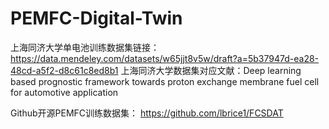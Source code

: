 # PEMFC-Digital-Twin

上海同济大学单电池训练数据集链接：
https://data.mendeley.com/datasets/w65jjt8v5w/draft?a=5b37947d-ea28-48cd-a5f2-d8c61c8ed8b1
上海同济大学数据集对应文献：Deep learning based prognostic framework towards proton exchange membrane fuel cell for automotive application

Github开源PEMFC训练数据集：
https://github.com/lbrice1/FCSDAT
